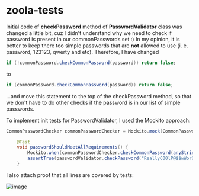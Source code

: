 # zoola-tests
Initial code of **checkPassword** method of **PasswordValidator** class was changed a little bit, cuz I didn't understand why we need to check if password is present in our commonPasswords set :) 
In my opinion, it is better to keep there too simple passwords that are **not** allowed to use (i. e. password, 123123, qwerty and etc). Therefore, I have changed

```java
if (!commonPassword.checkCommonPassword(password)) return false;
```
to
```java
if (commonPassword.checkCommonPassword(password)) return false;
```
...and move this statement to the top of the checkPassword method, so that we don't have to do other checks if the password is in our list of simple passwords.

To implement init tests for PasswordValidator, I used the Mockito approach:

```java
CommonPasswordChecker commonPasswordChecker = Mockito.mock(CommonPasswordChecker.class);
```

```java
    @Test
    void passwordShouldMeetAllRequirements() {
        Mockito.when(commonPasswordChecker.checkCommonPassword(anyString())).thenReturn(false);
        assertTrue(passwordValidator.checkPassword("ReallyC00lP@$$wWorDD"));
    }
```

I also attach proof that all lines are covered by tests:

![image](https://user-images.githubusercontent.com/59668952/189089619-6528e6c0-e879-4241-90a1-40fb2cd4fc90.png)
